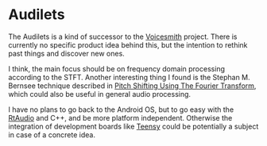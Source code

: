 # Audilets

The Audilets is a kind of successor to the [Voicesmith](https://github.com/jurihock/voicesmith) project.
There is currently no specific product idea behind this, but the intention to rethink past things and discover new ones.

I think, the main focus should be on frequency domain processing according to the STFT.
Another interesting thing I found is the Stephan M. Bernsee technique described in
[Pitch Shifting Using The Fourier Transform](http://blogs.zynaptiq.com/bernsee/pitch-shifting-using-the-ft),
which could also be useful in general audio processing.

I have no plans to go back to the Android OS, but to go easy with the [RtAudio](https://github.com/thestk/rtaudio) and C++, and be more platform independent.
Otherwise the integration of development boards like [Teensy](https://www.pjrc.com/teensy) could be potentially a subject in case of a concrete idea.
